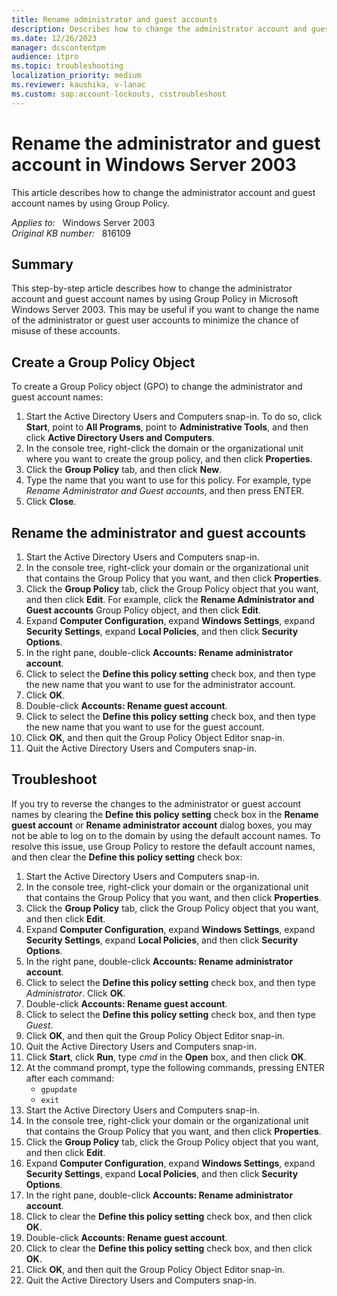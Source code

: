```yaml
---
title: Rename administrator and guest accounts
description: Describes how to change the administrator account and guest account names by using Group Policy.
ms.date: 12/26/2023
manager: dcscontentpm
audience: itpro
ms.topic: troubleshooting
localization_priority: medium
ms.reviewer: kaushika, v-lanac
ms.custom: sap:account-lockouts, csstroubleshoot
---
```

# Rename the administrator and guest account in Windows Server 2003

This article describes how to change the administrator account and guest account names by using Group Policy.

_Applies to:_ &nbsp; Windows Server 2003  
_Original KB number:_ &nbsp; 816109

## Summary

This step-by-step article describes how to change the administrator account and guest account names by using Group Policy in Microsoft Windows Server 2003. This may be useful if you want to change the name of the administrator or guest user accounts to minimize the chance of misuse of these accounts.

## Create a Group Policy Object

To create a Group Policy object (GPO) to change the administrator and guest account names:

1. Start the Active Directory Users and Computers snap-in. To do so, click **Start**, point to **All Programs**, point to **Administrative Tools**, and then click **Active Directory Users and Computers**.
2. In the console tree, right-click the domain or the organizational unit where you want to create the group policy, and then click
 **Properties**.
3. Click the **Group Policy** tab, and then click **New**.
4. Type the name that you want to use for this policy. For example, type *Rename Administrator and Guest accounts*, and then press ENTER.
5. Click **Close**.

## Rename the administrator and guest accounts

1. Start the Active Directory Users and Computers snap-in.
2. In the console tree, right-click your domain or the organizational unit that contains the Group Policy that you want, and then click **Properties**.
3. Click the **Group Policy** tab, click the Group Policy object that you want, and then click **Edit**. For example, click the **Rename Administrator and Guest accounts** Group Policy object, and then click **Edit**.
4. Expand **Computer Configuration**, expand **Windows Settings**, expand **Security Settings**, expand **Local Policies**, and then click **Security Options**.
5. In the right pane, double-click **Accounts: Rename administrator account**.
6. Click to select the **Define this policy setting** check box, and then type the new name that you want to use for the administrator account.
7. Click **OK**.
8. Double-click **Accounts: Rename guest account**.
9. Click to select the **Define this policy setting** check box, and then type the new name that you want to use for the guest account.
10. Click **OK**, and then quit the Group Policy Object Editor snap-in.
11. Quit the Active Directory Users and Computers snap-in.

## Troubleshoot

If you try to reverse the changes to the administrator or guest account names by clearing the **Define this policy setting** check box in the **Rename guest account** or **Rename administrator account** dialog boxes, you may not be able to log on to the domain by using the default account names. To resolve this issue, use Group Policy to restore the default account names, and then clear the **Define this policy setting** check box:

1. Start the Active Directory Users and Computers snap-in.
2. In the console tree, right-click your domain or the organizational unit that contains the Group Policy that you want, and then click **Properties**.
3. Click the **Group Policy** tab, click the Group Policy object that you want, and then click **Edit**.
4. Expand **Computer Configuration**, expand **Windows Settings**, expand **Security Settings**, expand **Local Policies**, and then click **Security Options**.
5. In the right pane, double-click **Accounts: Rename administrator account**.
6. Click to select the **Define this policy setting** check box, and then type *Administrator*. Click **OK**.
7. Double-click **Accounts: Rename guest account**.
8. Click to select the **Define this policy setting** check box, and then type *Guest*.
9. Click **OK**, and then quit the Group Policy Object Editor snap-in.
10. Quit the Active Directory Users and Computers snap-in.
11. Click **Start**, click **Run**, type *cmd* in the **Open** box, and then click **OK**.
12. At the command prompt, type the following commands, pressing ENTER after each command:
    - `gpupdate`
    - `exit`
13. Start the Active Directory Users and Computers snap-in.
14. In the console tree, right-click your domain or the organizational unit that contains the Group Policy that you want, and then click **Properties**.
15. Click the **Group Policy** tab, click the Group Policy object that you want, and then click **Edit**.
16. Expand **Computer Configuration**, expand **Windows Settings**, expand **Security Settings**, expand **Local Policies**, and then click **Security Options**.
17. In the right pane, double-click **Accounts: Rename administrator account**.
18. Click to clear the **Define this policy setting** check box, and then click **OK**.
19. Double-click **Accounts: Rename guest account**.
20. Click to clear the **Define this policy setting** check box, and then click **OK**.
21. Click **OK**, and then quit the Group Policy Object Editor snap-in.
22. Quit the Active Directory Users and Computers snap-in.
